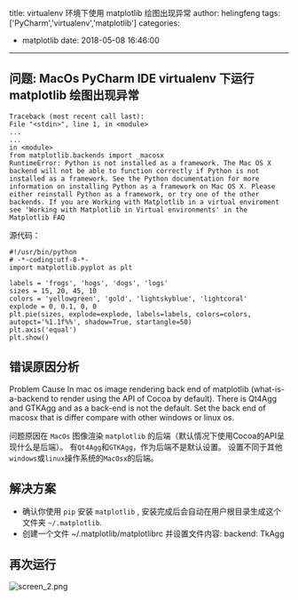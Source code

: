 title: virtualenv 环境下使用 matplotlib 绘图出现异常
author: helingfeng
tags: ['PyCharm','virtualenv','matplotlib']
categories:
  - matplotlib
date: 2018-05-08 16:46:00
---
## 问题: MacOs PyCharm IDE virtualenv 下运行 matplotlib 绘图出现异常

```
Traceback (most recent call last):
File "<stdin>", line 1, in <module>
...
...
in <module>
from matplotlib.backends import _macosx
RuntimeError: Python is not installed as a framework. The Mac OS X backend will not be able to function correctly if Python is not installed as a framework. See the Python documentation for more information on installing Python as a framework on Mac OS X. Please either reinstall Python as a framework, or try one of the other backends. If you are Working with Matplotlib in a virtual enviroment see 'Working with Matplotlib in Virtual environments' in the Matplotlib FAQ

```

源代码：

```
#!/usr/bin/python
# -*-coding:utf-8-*-
import matplotlib.pyplot as plt

labels = 'frogs', 'hogs', 'dogs', 'logs'
sizes = 15, 20, 45, 10
colors = 'yellowgreen', 'gold', 'lightskyblue', 'lightcoral'
explode = 0, 0.1, 0, 0
plt.pie(sizes, explode=explode, labels=labels, colors=colors, autopct='%1.1f%%', shadow=True, startangle=50)
plt.axis('equal')
plt.show()

```

## 错误原因分析

Problem Cause In mac os image rendering back end of matplotlib (what-is-a-backend to render using the API of Cocoa by default). 
There is Qt4Agg and GTKAgg and as a back-end is not the default. 
Set the back end of macosx that is differ compare with other windows or linux os.

问题原因在 `MacOs` 图像渲染 `matplotlib` 的后端（默认情况下使用Cocoa的API呈现什么是后端）。
有`Qt4Agg`和`GTKAgg`，作为后端不是默认设置。
设置不同于其他`windows`或`linux`操作系统的`MacOsx`的后端。

## 解决方案

- 确认你使用 `pip` 安装 `matplotlib` , 安装完成后会自动在用户根目录生成这个文件夹 `~/.matplotlib`.
- 创建一个文件 ~/.matplotlib/matplotlibrc 并设置文件内容: backend: TkAgg

## 再次运行

![screen_2.png](/images/screen_2.png)


